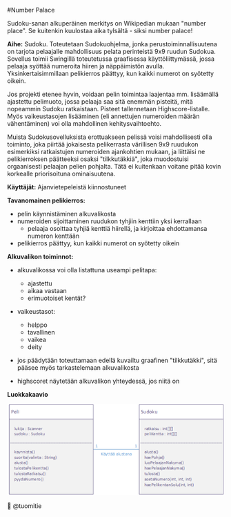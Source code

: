 #Number Palace

Sudoku-sanan alkuperäinen merkitys on Wikipedian mukaan "number place". Se kuitenkin kuulostaa aika tylsältä - siksi number palace!

**Aihe:** Sudoku. Toteutetaan Sudokuohjelma, jonka perustoiminnallisuutena on tarjota pelaajalle mahdollisuus pelata perinteistä 9x9 ruudun Sudokua. Sovellus toimii Swingillä toteutetussa graafisessa käyttöliittymässä, jossa pelaaja syöttää numeroita hiiren ja näppäimistön avulla. Yksinkertaisimmillaan pelikierros päättyy, kun kaikki numerot on syötetty oikein.

Jos projekti etenee hyvin, voidaan pelin toimintaa laajentaa mm. lisäämällä ajastettu pelimuoto, jossa pelaaja saa sitä enemmän pisteitä, mitä nopeammin Sudoku ratkaistaan. Pisteet tallennetaan Highscore-listalle. Myös vaikeustasojen lisääminen (eli annettujen numeroiden määrän vähentäminen) voi olla mahdollinen kehitysvaihtoehto.

Muista Sudokusovelluksista erottuakseen pelissä voisi mahdollisesti olla toiminto, joka piirtää jokaisesta pelikerrasta värillisen 9x9 ruudukon esimerkiksi ratkaistujen numeroiden ajankohtien mukaan, ja liittäisi ne pelikierroksen päätteeksi osaksi "tilkkutäkkiä", joka muodostuisi orgaanisesti pelaajan pelien pohjalta. Tätä ei kuitenkaan voitane pitää kovin korkealle priorisoituna ominaisuutena.

**Käyttäjät:** Ajanvietepeleistä kiinnostuneet

**Tavanomainen pelikierros:**

* pelin käynnistäminen alkuvalikosta
* numeroiden sijoittaminen ruudukon tyhjiin kenttiin yksi kerrallaan
  * pelaaja osoittaa tyhjiä kenttiä hiirellä, ja kirjoittaa ehdottamansa numeron kenttään
* pelikierros päättyy, kun kaikki numerot on syötetty oikein

**Alkuvalikon toiminnot:**

* alkuvalikossa voi olla listattuna useampi pelitapa:
  * ajastettu
  * aikaa vastaan
  * erimuotoiset kentät?

* vaikeustasot:
  * helppo
  * tavallinen
  * vaikea
  * deity

* jos päädytään toteuttamaan edellä kuvailtu graafinen "tilkkutäkki", sitä pääsee myös tarkastelemaan alkuvalikosta

* highscoret näytetään alkuvalikon yhteydessä, jos niitä on

**Luokkakaavio**

![Luokkakaavio 0.1.0](/dokumentaatio/kuvat/Luokkakaavio.png "Luokkakaavio 0.1.0")

:japanese_castle: @tuomitie
